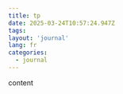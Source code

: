 ```yaml
---
title: tp
date: 2025-03-24T10:57:24.947Z
tags:
layout: 'journal'
lang: fr
categories: 
  - journal
---
```

content 